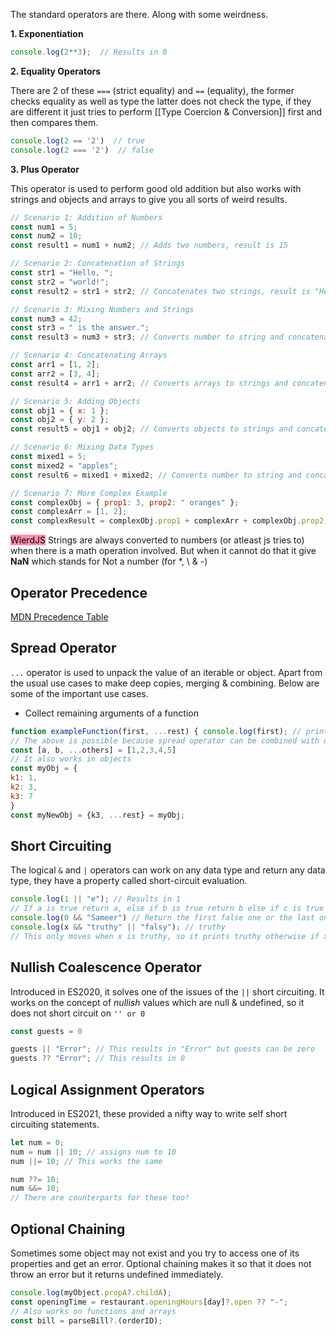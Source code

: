 The standard operators are there. Along with some weirdness.

**1. Exponentiation**

```js
console.log(2**3);  // Results in 8
```

**2. Equality Operators**

There are 2 of these `===` (strict equality) and `==` (equality), the former checks equality as well as type the latter does not check the type, if they are different it just tries to perform [[Type Coercion & Conversion]] first and then compares them.

```js
console.log(2 == '2')  // true
console.log(2 === '2')  // false
```

**3. Plus Operator**

This operator is used to perform good old addition but also works with strings and objects and arrays to give you all sorts of weird results.

```js
// Scenario 1: Addition of Numbers
const num1 = 5;
const num2 = 10;
const result1 = num1 + num2; // Adds two numbers, result is 15

// Scenario 2: Concatenation of Strings
const str1 = "Hello, ";
const str2 = "world!";
const result2 = str1 + str2; // Concatenates two strings, result is "Hello, world!"

// Scenario 3: Mixing Numbers and Strings
const num3 = 42;
const str3 = " is the answer.";
const result3 = num3 + str3; // Converts number to string and concatenates, result is "42 is the answer."

// Scenario 4: Concatenating Arrays
const arr1 = [1, 2];
const arr2 = [3, 4];
const result4 = arr1 + arr2; // Converts arrays to strings and concatenates, result is "1,23,4"

// Scenario 5: Adding Objects
const obj1 = { x: 1 };
const obj2 = { y: 2 };
const result5 = obj1 + obj2; // Converts objects to strings and concatenates, result is "[object Object][object Object]"

// Scenario 6: Mixing Data Types
const mixed1 = 5;
const mixed2 = "apples";
const result6 = mixed1 + mixed2; // Converts number to string and concatenates, result is "5apples"

// Scenario 7: More Complex Example
const complexObj = { prop1: 3, prop2: " oranges" };
const complexArr = [1, 2];
const complexResult = complexObj.prop1 + complexArr + complexObj.prop2; // Converts parts to strings and concatenates, result is "312 oranges"
```

<mark style="background: #FF5582A6;">WierdJS</mark>
Strings are always converted to numbers (or atleast js tries to) when there is a math operation involved. But when it cannot do that it give **NaN** which stands for Not a number (for \*, \\ & -)


## Operator Precedence

[MDN Precedence Table](https://developer.mozilla.org/en-US/docs/Web/JavaScript/Reference/Operators/Operator_precedence#table)

## Spread Operator
`...` operator is used to unpack the value of an iterable or object. Apart from the usual use cases to make deep copies, merging & combining. Below are some of the important use cases.
- Collect remaining arguments of a function

```js
function exampleFunction(first, ...rest) { console.log(first); // prints the first argument console.log(rest); // collects the rest of the arguments into an array }
// The above is possible because spread operator can be combined with destructuring, rest must be the last one
const [a, b, ...others] = [1,2,3,4,5]
// It also works in objects
const myObj = {
k1: 1,
k2: 3,
k3: 7
}
const myNewObj = {k3, ...rest} = myObj;
```


## Short Circuiting
The logical `&` and `|` operators can work on any data type and return any data type, they have a property called short-circuit evaluation.

```js
console.log(1 || "e"); // Results in 1
// If a is true return a, else if b is true return b else if c is true return c all the way until finally return the last one if none of the predecessors are true
console.log(0 && "Sameer") // Return the first false one or the last one
console.log(x && "truthy" || "falsy"); // truthy
// This only moves when x is truthy, so it prints truthy otherwise if x is falsy it prints falsy
```

## Nullish Coalescence Operator
Introduced in ES2020, it solves one of the issues of the `||` short circuiting. It works on the concept of *nullish* values which are null & undefined, so it does not short circuit on `'' or 0`

```js
const guests = 0

guests || "Error"; // This results in "Error" but guests can be zero
guests ?? "Error"; // This results in 0
```

## Logical Assignment Operators
Introduced in ES2021, these provided a nifty way to write self short circuiting statements.

```javascript
let num = 0;
num = num || 10; // assigns num to 10
num ||= 10; // This works the same

num ??= 10;
num &&= 10;
// There are counterparts for these too!
```

## Optional Chaining
Sometimes some object may not exist and you try to access one of its properties and get an error. Optional chaining makes it so that it does not throw an error but it returns undefined immediately.
```js
console.log(myObject.propA?.childA); 
const openingTime = restaurant.openingHours[day]?.open ?? "-";
// Also works on functions and arrays
const bill = parseBill?.(orderID); 
```